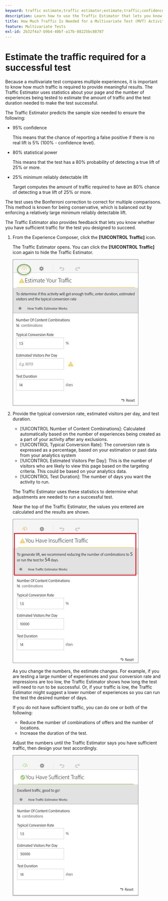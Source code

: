 ```yaml
---
keyword: traffic estimate;traffic estimator;estimate;traffic;confidence;statistical power;lift;bonferroni;conversion rate;visitors per day;duration
description: Learn how to use the Traffic Estimator that lets you know if you have sufficient traffic for your Adobe [!DNL Target] Multivariate Test activity to succeed.
title: How Much Traffic Is Needed for a Multivariate Test (MVT) Activity?
feature: Multivariate Tests
exl-id: 2b32f4a7-b9b4-40bf-a17b-88225bc88787
---
```

# Estimate the traffic required for a successful test

Because a multivariate test compares multiple experiences, it is important to know how much traffic is required to provide meaningful results. The Traffic Estimator uses statistics about your page and the number of experiences being tested to estimate the amount of traffic and the test duration needed to make the test successful.

 The Traffic Estimator predicts the sample size needed to ensure the following:

* 95% confidence

  This means that the chance of reporting a false positive if there is no real lift is 5% (100% - confidence level). 
* 80% statistical power

  This means that the test has a 80% probability of detecting a true lift of 25% or more. 
* 25% minimum reliably detectable lift

  Target computes the amount of traffic required to have an 80% chance of detecting a true lift of 25% or more.

The test uses the Bonferroni correction to correct for multiple comparisons. This method is known for being conservative, which is balanced out by enforcing a relatively large minimum reliably detectable lift.

The Traffic Estimator also provides feedback that lets you know whether you have sufficient traffic for the test you designed to succeed. 

1. From the Experience Composer, click  the **[!UICONTROL Traffic]** icon.

   The Traffic Estimator opens. You can click the **[!UICONTROL Traffic]** icon again to hide the Traffic Estimator.

   ![estimatorempty image](assets/estimatorempty.png)

1. Provide the typical conversion rate, estimated visitors per day, and test duration.

   * [!UICONTROL Number of Content Combinations]: Calculated automatically based on the number of experiences being created as a part of your activity after any exclusions. 
   * [!UICONTROL Typical Conversion Rate]: The conversion rate is expressed as a percentage, based on your estimation or past data from your analytics system 
   * [!UICONTROL Estimated Visitors Per Day]: This is the number of visitors who are likely to view this page based on the targeting criteria. This could be based on your analytics data. 
   * [!UICONTROL Test Duration]: The number of days you want the activity to run.

   The Traffic Estimator uses these statistics to determine what adjustments are needed to run a successful test.

   Near the top of the Traffic Estimator, the values you entered are calculated and the results are shown.

   ![estimatorinsufficient image](assets/estimatorinsufficient.png)

   As you change the numbers, the estimate changes. For example, if you are testing a large number of experiences and your conversion rate and impressions are too low, the Traffic Estimator shows how long the test will need to run to be successful. Or, if your traffic is low, the Traffic Estimator might suggest a lower number of experiences so you can run the test the desired number of days.

   If you do not have sufficient traffic, you can do one or both of the following:

   * Reduce the number of combinations of offers and the number of locations. 
   * Increase the duration of the test.

   Adjust the numbers until the Traffic Estimator says you have sufficient traffic, then design your test accordingly.

   ![estimatorok image](assets/estimatorok.png)
